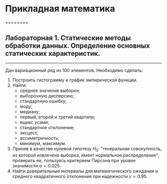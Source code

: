 
# Прикладная математика
========
## Лабораторная 1. **Статические методы обработки данных. Определение основных статических характеристик.**
----------------
Дан вариационный ряд из 100 элементов. Необходимо сделать:
1. Построить гистограмму и график эмпирической функции.
2. Найти: 
    * среднее значение выборки; 
    * выборочную дисперсию; 
    * стандартную ошибку;  
    * моду;  
    * медиану;  
    * первый, второй и третий квартили;  
    * ящикс усами;  
    * стандартное отклонение;  
    * эксцесс;  
    * ассиметричность;  
    * минимум, максимум.
3. Приняв в качестве нулевой гипотезу $`Н_0`$: "генеральная совокупность, из которой извлечена выборка, имеет нормальное распределение", проверить ее, пользуясь критерием Пирсона при уровне значимости $`\alpha=0.025`$.
4. Найти доверительные интервалы для математического ожидания и среднего квадратичного отклонения при надежности $`\gamma = 0.95`$.